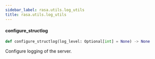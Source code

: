 ```yaml
---
sidebar_label: rasa.utils.log_utils
title: rasa.utils.log_utils
---
```

#### configure\_structlog

```python
def configure_structlog(log_level: Optional[int] = None) -> None
```

Configure logging of the server.

